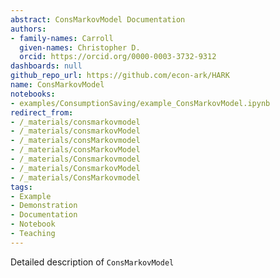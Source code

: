 ```yaml
---
abstract: ConsMarkovModel Documentation
authors:
- family-names: Carroll
  given-names: Christopher D.
  orcid: https://orcid.org/0000-0003-3732-9312
dashboards: null
github_repo_url: https://github.com/econ-ark/HARK
name: ConsMarkovModel
notebooks:
- examples/ConsumptionSaving/example_ConsMarkovModel.ipynb
redirect_from:
- /_materials/consmarkovmodel
- /_materials/consmarkovModel
- /_materials/consMarkovmodel
- /_materials/consMarkovModel
- /_materials/Consmarkovmodel
- /_materials/ConsmarkovModel
- /_materials/ConsMarkovmodel
tags:
- Example
- Demonstration
- Documentation
- Notebook
- Teaching
---
```


Detailed description of `ConsMarkovModel` 
